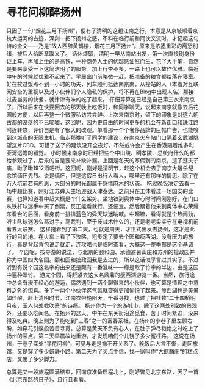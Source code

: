 # 寻花问柳醉扬州

只因了一句“烟花三月下扬州”，便有了清明的这趟江南之行。本意是从京城顺着京杭大运河的古迹，深刻一把下扬州之感，不料在临行前和同伙交流时，才记起这句诗的全文——乃是“故人西辞黄鹤楼，烟花三月下扬州”。原来是浓墨重彩的离愁别绪，被后人给断章取义了。
话休烦絮，清明一早从南站出发，第一次直接刷身份证上车，再加上坐的是高铁，一种商务人士的优越感油然而生，花了大手笔，自然是要来享受一下这简洁明了的服务。加上行李不多，一路上也可以故作优雅。临近中午的时候就优雅不起来了，早晨出门前略微一赶，把准备的粮食都给落在寝室。好在挨过饭点不到一小时的功夫，列车顺利抵达南京南，从接站的人（本着对互联网安全的重视以及对小伙伴们个人隐私的保护，将不再在Blog中出现人名）那接过麦当劳的快餐，就津津有味的吃了起来。
仔细算算这已经是自己第三次来南京了，所以后来在快要回去的那天晚上吃饭时，和同学聊天，说起来南京就像去后花园般方便，以后再整一个微服私访尝尝鲜。上次来南京时，留下的印象是对这六朝古都的没落的不已唏嘘，这回呢，因为更自由的时间更多的机会在新街口和珠江路附近转悠，评价自是有了很大的改观。单看那一个个奢侈品牌的巨幅广告，也能嗅到这城市的无限生机。临走那晚听了同学的建议，在南京火车站门口隔着玄武湖眺望这片CBD。可惜了送了的建筑没开全夜灯，不然或许会产生在香港隔着维多利亚湾远瞻的错觉。
小时候来南京时已经把些个中山陵、明孝陵、总统府什么的都给参观过了，后来的自是要来补缺补漏。上回是冬天的寒假到的南京，逛了逛夫子庙，瞅了瞅1912酒吧街。这回呢，刚好是清明节，趁这个机会去了南京大屠杀纪念馆缅怀先烈。说是缅怀，但是这假日出行人看人，哪里还有那样的情思。除了在万人坑前若有所思，大部分的时光都属于感情麻木的状态。
吃过晚饭决定去看一场中超比赛，刚好江苏舜天主场迎战天津泰达。之前只在工体看过一场国安的比赛，也算知道看中超大概是个什么架势。坐地铁到奥体中心时时间刚刚好，在门口从铁杆球迷手中买了倒票，反正能看就行，还便宜。然后跟着他来到奥体中心荣耀东看台的后面，看身前一排排蓝色的舜天球迷呐喊。中超嘛，看得就是个热闹劲，听主队球迷怎么骂对手，骂裁判，至于技战术什么的，还是老老实实守在电视机前看五大联赛。
这样拖着到了第二天，也就是周天，才正式出发去扬州，这才是此行的目的地。在火车上看了下攻略，粗步定了要去个园和瘦西湖。没有压力的旅行，真是背起背包说走就走，连攻略也是临时查看，大概这一整季都是这个基调了。
个园呢，按导游的说法，与北京的颐和园、承德避暑山庄和苏州的拙政园并称为中国四大名园。颐和园和拙政园我是去过的，所以这话似乎言过其实了。不过听到有说个园这名字的由来还是颇有一番滋味——缘是取了竹字的半边，由是这园中遍种翠竹。
游完个园，得赶紧去这大名鼎鼎的瘦西湖游览一番。当然，旅行途中总会有漫不经心的邂逅，偶然遇到一两个聊得来的小伙伴，也可算是情理之中意料之外的惊喜。多了一两个小伙伴这气氛就变得更加愉悦了起来。瘦西湖也是美景如佳酿，赶上清明时节，江南衣带艳阳天。千番寻找，也过了把杜牧“二十四桥明月夜，玉人何处教吹箫”的诗瘾。
扬州作为一个旅游城市，除了这两处别致的景观外，还要以吃闻名。在扬州的这天，中午在东关街沿途觅食，苦于时间紧迫，没来得及吃爽。晚上则为了能吃到“三春”之一的富春茶社，在扬州的小巷子里左顾右盼，如穿花引蝶般苦苦寻觅。总算是黄天不负有心人，在肚子弹尽粮绝之时吃上了扬州的茶点。第二天早晨故地重游，才发现咱们个儿饶了多少冤枉路。
这说在扬州，于巷子深处“寻花问柳”，可见与走是撇不开关系了。晚饭后大言不惭，走回旅馆，又是穿了多少僻静小路。第二天为了买点手信，找一家叫作“大麒麟阁“的糕点店，又废了多少脚力。

总算是又一段旅程圆满结束，回南京准备启程北上，刚好瞥见北京东路，因了一首《北京东路的日子》，且行且看看。
